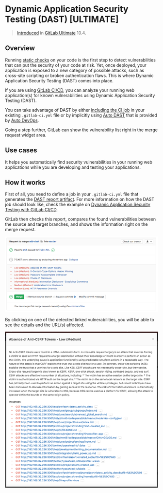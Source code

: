 # Dynamic Application Security Testing (DAST) **[ULTIMATE]**

> [Introduced](https://gitlab.com/gitlab-org/gitlab-ee/issues/4348)
in [GitLab Ultimate](https://about.gitlab.com/pricing/) 10.4.

## Overview

Running [static checks](sast.md) on your code is the first step to detect
vulnerabilities that can put the security of your code at risk. Yet, once
deployed, your application is exposed to a new category of possible attacks,
such as cross-site scripting or broken authentication flaws. This is where
Dynamic Application Security Testing (DAST) comes into place.

If you are using [GitLab CI/CD](../../../ci/README.md), you can analyze your running web application(s)
for known vulnerabilities using Dynamic Application Security Testing (DAST).

You can take advantage of DAST by either [including the CI job](../../../ci/examples/dast.md) in
your existing `.gitlab-ci.yml` file or by implicitly using
[Auto DAST](../../../topics/autodevops/index.md#auto-dast-ultimate)
that is provided by [Auto DevOps](../../../topics/autodevops/index.md).

Going a step further, GitLab can show the vulnerability list right in the merge
request widget area.

## Use cases

It helps you automatically find security vulnerabilities in your running web
applications while you are developing and testing your applications.

## How it works

First of all, you need to define a job in your `.gitlab-ci.yml` file that generates the
[DAST report artifact](../../../ci/yaml/README.md#artifactsreportsdast).
For more information on how the DAST job should look like, check the
example on [Dynamic Application Security Testing with GitLab CI/CD](../../../ci/examples/dast.md).

GitLab then checks this report, compares the found vulnerabilities between the source and target
branches, and shows the information right on the merge request.

![DAST Widget](img/dast_all.png)

By clicking on one of the detected linked vulnerabilities, you will be able to
see the details and the URL(s) affected.

![DAST Widget Clicked](img/dast_single.png)
